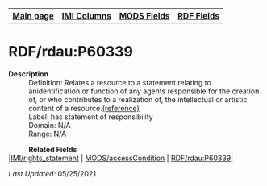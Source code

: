 <!DOCTYPE html>
<html>

<body>
<table style="width:100%">
  <tr>
    <th><a href="index.md">Main page</a></th>
	<th><a href="IMI.md">IMI Columns</a></th>
    <th><a href="MODS.md">MODS Fields</a></th>
    <th><a href="RDF.md">RDF Fields</a></th>
  </tr>
</table>



<h1>RDF/rdau:P60339</h1>
<dl>
  <dt><b>Description</b></dt>
  <dd>Definition: Relates a resource to a statement relating to anidentification or function of any agents responsible for the creation of, or who contributes to a realization of, the intellectual or artistic content of a resource.<a href="http://www.rdaregistry.info/Elements/u/#P60339">(reference)</a></dd>
  <dd>Label:  has statement of responsibility</dd>
  <dd>Domain:  N/A</dd>
  <dd>Range:  N/A</dd>
</dl>
<dl>
	<dd><b>Related Fields</b></dd>
		|<a href="rights_statement.md">IMI/rights_statement</a> | <a href="mods.access_condition.md">MODS/accessCondition</a> | <a href="rdf.rdau.P60339.md">RDF/rdau:P60339</a>|
</dl>
<p><i>Last Updated: </i>05/25/2021</p>
</body>
</html>
